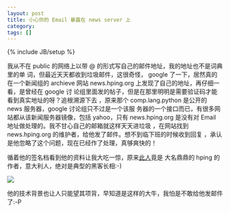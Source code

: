 ```yaml
---
layout: post
title: 小心你的 Email 暴露在 news server 上
category:
tags: []
---
```

{% include JB/setup %}

我从不在 public 的网络上以带 @ 的形式写自己的邮件地址，我的地址也不是词典里的单
词，但最近天天都收到垃圾邮件，这很奇怪， google 了一下，居然真的在一个新闻组的
archieve 网站 news.hping.org 上发现了自己的地址，再仔细一看，是曾经在 google 讨
论组里面发的帖子，但是在那里明明是需要验证码才能看到真实地址的呀？追根溯源下去
，原来那个 comp.lang.python 是公开的 news 服务器，google 讨论组只不过是一个该服
务器的一个接口而已，有很多网站都从该新闻服务器镜像，包括 yahoo，只有
news.hping.org 是没有对 Email 地址做处理的。我不甘心自己的邮箱就这样天天进垃圾
，在网站找到 news.hping.org 的维护者，给他发了邮件。想不到临下班的时候收到回复
，承认是他忽略了这个问题，现在已经作了处理，真够爽快的！

循着他的签名档看到他的资料让我大吃一惊，原来[此人](http://www.invece.org/)竟是
大名鼎鼎的 hping 的作者，意大利人，绝对是典型的黑客长相:-)

<img src="http://www.invece.org/antirez3s.jpg" />

他的技术背景也让人只能望其项背，早知道是这样的大牛，我怕是不敢给他发邮件了:-P
